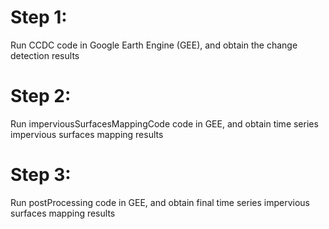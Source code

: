 # Step 1:
Run CCDC code in Google Earth Engine (GEE), and obtain the change detection results
# Step 2:
Run imperviousSurfacesMappingCode code in GEE, and obtain time series impervious surfaces mapping results
# Step 3:
Run postProcessing code in GEE, and obtain final time series impervious surfaces mapping results
